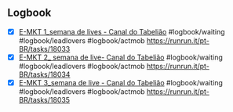 

## Logbook
- [x] [E-MKT 1_semana de lives - Canal do Tabelião](things:///show?id=Q3oScZi7wmHaDV3yKZ4foZ) #logbook/waiting #logbook/leadlovers #logbook/actmob
	https://runrun.it/pt-BR/tasks/18033
- [x] [E-MKT 2_ semana de live- Canal do Tabelião](things:///show?id=PPEzPD9jYj9QyZmr4JfEKA) #logbook/waiting #logbook/leadlovers #logbook/actmob
	https://runrun.it/pt-BR/tasks/18034
- [x] [E-MKT 3_semana de live - Canal do Tabelião](things:///show?id=SAfPA51PuKuaj5kkxzgyZd) #logbook/waiting #logbook/leadlovers #logbook/actmob
	https://runrun.it/pt-BR/tasks/18035
